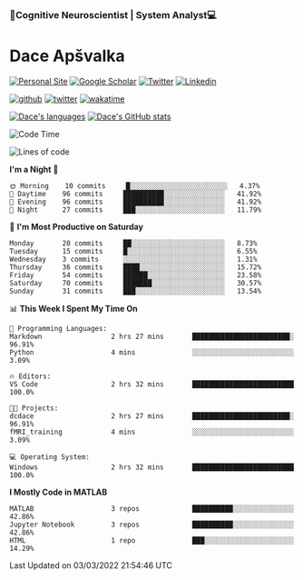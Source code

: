 ### 🧠Cognitive Neuroscientist | System Analyst💻
# Dace Apšvalka

[![Personal Site](https://img.shields.io/badge/website-teal?style=for-the-badge&logo=About.me&logoColor=white)](https://dcdace.net/)
[![Google Scholar](https://img.shields.io/badge/Scholar-yellow?style=for-the-badge&logo=googlescholar&logoColor=ffffff)](https://scholar.google.com/citations?hl=en&user=W8q0HBkAAAAJ&view_op=list_works&sortby=pubdate)
[![Twitter](https://img.shields.io/badge/Twitter-1DA1F2?logo=twitter&logoColor=white&style=for-the-badge)](https://twitter.com/dcdace)
[![Linkedin](https://img.shields.io/badge/linkedin-0077B5?logo=linkedin&logoColor=white&style=for-the-badge)](https://www.linkedin.com/in/dace-apsvalka/)

[![github](https://img.shields.io/github/followers/dcdace?logo=github&style=plastic)](https://github.com/dcdace?tab=followers "GitHub followers")
[![twitter](https://img.shields.io/twitter/follow/dcdace?label=followers&logo=twitter&color=%23007ec6&style=plastic)](https://twitter.com/dcdace "Twitter followers")
[![wakatime](https://wakatime.com/badge/user/6e7556d3-b1db-4eef-a7e8-9bad735fc27e.svg?style=plastic?v=2)](https://wakatime.com/@6e7556d3-b1db-4eef-a7e8-9bad735fc27e "Total time coded since Feb 28 2022")

[![Dace's languages](https://github-readme-stats.vercel.app/api/top-langs/?username=dcdace&langs_count=10&theme=nord&layout=compact)]() 
[![Dace's GitHub stats](https://github-readme-stats.vercel.app/api?username=dcdace&theme=dracula&hide=prs,issues&count_private=true&show_icons=true&hide_rank=true&include_all_commits=true&hide_title=false&custom_title=GitHub+Stats)](https://github.com/anuraghazra/github-readme-stats)

<!-- [![Wakatime stats](https://github-readme-stats.vercel.app/api/wakatime?username=dcdace&theme=react&layout=compact&custom_title=Coding+this+week&v=2)](https://wakatime.com/@6e7556d3-b1db-4eef-a7e8-9bad735fc27e "Recorded coding time in the past 7 days")
 -->
<!--START_SECTION:waka-->
![Code Time](http://img.shields.io/badge/Code%20Time-4%20hrs%2047%20mins-blue)

![Lines of code](https://img.shields.io/badge/From%20Hello%20World%20I%27ve%20Written-26%20Thousand%20lines%20of%20code-blue)

**I'm a Night 🦉** 

```text
🌞 Morning    10 commits     █░░░░░░░░░░░░░░░░░░░░░░░░   4.37% 
🌆 Daytime    96 commits     ██████████░░░░░░░░░░░░░░░   41.92% 
🌃 Evening    96 commits     ██████████░░░░░░░░░░░░░░░   41.92% 
🌙 Night      27 commits     ███░░░░░░░░░░░░░░░░░░░░░░   11.79%

```
📅 **I'm Most Productive on Saturday** 

```text
Monday       20 commits     ██░░░░░░░░░░░░░░░░░░░░░░░   8.73% 
Tuesday      15 commits     █░░░░░░░░░░░░░░░░░░░░░░░░   6.55% 
Wednesday    3 commits      ░░░░░░░░░░░░░░░░░░░░░░░░░   1.31% 
Thursday     36 commits     ████░░░░░░░░░░░░░░░░░░░░░   15.72% 
Friday       54 commits     ██████░░░░░░░░░░░░░░░░░░░   23.58% 
Saturday     70 commits     ███████░░░░░░░░░░░░░░░░░░   30.57% 
Sunday       31 commits     ███░░░░░░░░░░░░░░░░░░░░░░   13.54%

```


📊 **This Week I Spent My Time On** 

```text
💬 Programming Languages: 
Markdown                 2 hrs 27 mins       ████████████████████████░   96.91% 
Python                   4 mins              ░░░░░░░░░░░░░░░░░░░░░░░░░   3.09%

🔥 Editors: 
VS Code                  2 hrs 32 mins       █████████████████████████   100.0%

🐱‍💻 Projects: 
dcdace                   2 hrs 27 mins       ████████████████████████░   96.91% 
fMRI_training            4 mins              ░░░░░░░░░░░░░░░░░░░░░░░░░   3.09%

💻 Operating System: 
Windows                  2 hrs 32 mins       █████████████████████████   100.0%

```

**I Mostly Code in MATLAB** 

```text
MATLAB                   3 repos             ██████████░░░░░░░░░░░░░░░   42.86% 
Jupyter Notebook         3 repos             ██████████░░░░░░░░░░░░░░░   42.86% 
HTML                     1 repo              ███░░░░░░░░░░░░░░░░░░░░░░   14.29%

```



 Last Updated on 03/03/2022 21:54:46 UTC
<!--END_SECTION:waka-->